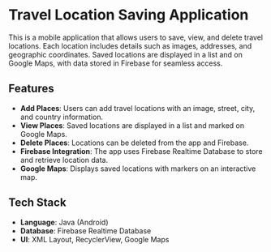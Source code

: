 # Travel Location Saving Application  

This is a mobile application that allows users to save, view, and delete travel locations. Each location includes details such as images, addresses, and geographic coordinates. Saved locations are displayed in a list and on Google Maps, with data stored in Firebase for seamless access.  

## Features  
- **Add Places**: Users can add travel locations with an image, street, city, and country information.  
- **View Places**: Saved locations are displayed in a list and marked on Google Maps.  
- **Delete Places**: Locations can be deleted from the app and Firebase.  
- **Firebase Integration**: The app uses Firebase Realtime Database to store and retrieve location data.  
- **Google Maps**: Displays saved locations with markers on an interactive map.  

## Tech Stack  
- **Language**: Java (Android)  
- **Database**: Firebase Realtime Database  
- **UI**: XML Layout, RecyclerView, Google Maps  


